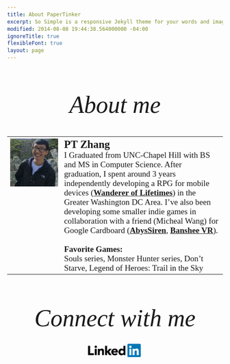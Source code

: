 ```yaml
---
title: About PaperTinker
excerpt: So Simple is a responsive Jekyll theme for your words and images.
modified: 2014-08-08 19:44:38.564000000 -04:00
ignoreTitle: true
flexibleFont: true
layout: page
---
```


<div align="center" style="font-family:'volkhov',serif;font-style:italic;font-size:4em;font-weight:400;padding: 1em 0 0.5em 0;">About me</div>
<table style="undefined;table-layout: fixed; width: 100%">
	<colgroup>
		<col style="width: 25%">
		<col style="width: 75%">
	</colgroup>
	<tr>
		<th class="tg-0lax" style="vertical-align: top;">
			<img src="/images/bio-photo.jpg" class="bio-photo" alt="Pintian Zhang bio photo">
		</th>
		<th class="tg-0lax" >
			<div align="left" style="font-family:'volkhov',serif;font-size:1.2rem;padding: 0em 0 0em 0; font-weight: normal;">
				<b><span style="font-size: 130%;">PT Zhang</span></b>
				<br>
				I Graduated from UNC-Chapel Hill with BS and MS in Computer Science. After graduation, I spent around 3 years independently developing a RPG for mobile devices (<a href="/games/lifetimes/"><b>Wanderer of Lifetimes</b></a>) in the Greater Washington DC Area. I’ve also been developing some smaller indie games in collaboration with a friend (Micheal Wang) for Google Cardboard (<a href="/games/abyssiren/"><b>AbysSiren</b></a>, <a href="/games/banshee/"><b>Banshee VR</b></a>).
				<br>
				<br>
				<b>Favorite Games:</b>
				<br>
				Souls series, Monster Hunter series, Don’t Starve, Legend of Heroes: Trail in the Sky
			</div>
		</th>
	</tr>
</table>

<div align="center" style="font-family:'volkhov',serif;font-style:italic;font-size:4em;font-weight:400;padding: 1em 0 0.5em 0;">Connect with me</div>

<div align="center" style="width: 100%">
	<a href="www.linkedin.com/in/pintian-zhang-48733b84"><img style="width: 25%" src="/images/Logo_LinkedIn.png" alt="Pintian Zhang Linkedin"></a>
</div>